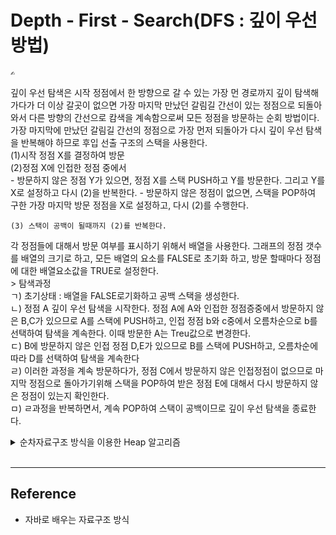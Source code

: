 # Depth - First - Search(DFS : 깊이 우선 방법)
    ✍️ 
깊이 우선 탐색은 시작 정점에서 한 방향으로 갈 수 있는 가장 먼 경로까지 깊이 탐색해가다가 더 이상 갈곳이 없으면 가장 마지막 만났던 갈림길 간선이 있는 정점으로 되돌아와서 다른 방향의 간선으로 캄색을 계속함으로써 모든 정점을 방문하는 순회 방법이다. 가장 마지막에 만났던 갈림길 간선의 정점으로 가장 먼저 되돌아가 다시 깊이 우선 탐색을 반복해야 하므로 후입 선출 구조의 스택을 사용한다.  
    (1)시작 정점 X를 결정하여 방문  
    (2)정점 X에 인접한 정점 중에서  
     - 방문하지 않은 정점 Y가 있으면, 정점 X를 스택 PUSH하고 Y를 방문한다. 그리고 Y를 X로 설정하고 다시 (2)을 반복한다.
     - 방문하지 않은 정점이 없으면, 스택을 POP하여 구한 가장 마지막 방문 정점을 X로 설정하고, 다시 (2)를 수행한다.  

    (3) 스택이 공백이 될때까지 (2)를 반복한다.  
각 정점들에 대해서 방문 여부를 표시하기 위해서 배열을 사용한다. 그래프의 정점 갯수를 배열의 크기로 하고, 모든 배열의 요소를 FALSE로 초기화 하고, 방문 할때마다 정점에 대한 배열요소값을 TRUE로 설정한다.  
    > 탐색과정  
    ㄱ) 초기상태 : 배열을 FALSE로기화하고 공백 스택을 생성한다.  
    ㄴ) 정점 A 깊이 우선 탐색을 시작한다. 정점 A에 A와 인접한 정점증중에서 방문하지 않은 B,C가 있으므로 A를 스택에 PUSH하고, 인접 정점 b와 c중에서 오름차순으로 b를 선택하여 탐색을 계속한다. 이때 방문한 A는 Treu값으로 변경한다.  
    ㄷ) B에 방문하지 않은 인접 정점 D,E가 있으므로 B를 스택에 PUSH하고, 오름차순에 따라 D를 선택하여 탐색을 계속한다  
    ㄹ) 이러한 과정을 계속 방문하다가, 정점 C에서 방문하지 않은 인접정점이 없으므로 마지막 정점으로 돌아가기위해 스택을 POP하여 받은 정점 E에 대해서 다시 방문하지 않은 정점이 있는지 확인한다.  
    ㅁ) ㄹ과정을 반복하면서, 계속 POP하여 스택이 공백이므로 깊이 우선 탐색을 종료한다.
<details>
<summary>순차자료구조 방식을 이용한 Heap 알고리즘</summary>

```java
```
</details>    
<br>

---

## Reference

- 자바로 배우는 자료구조 방식
